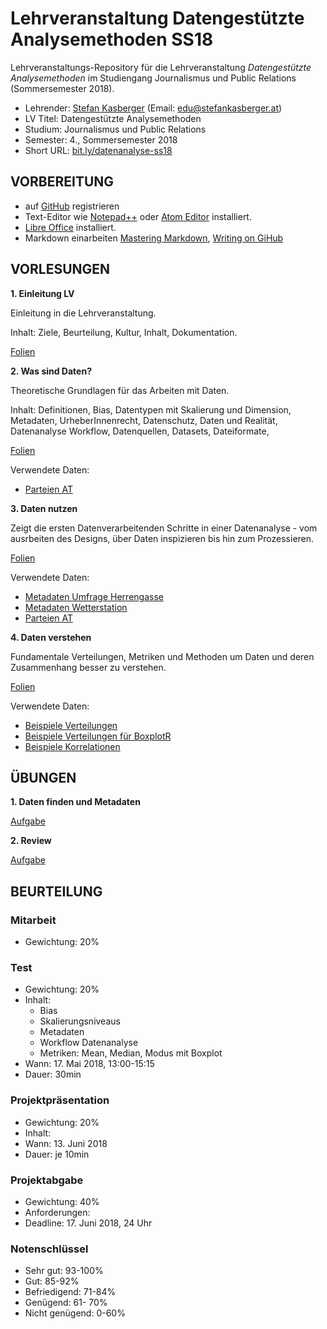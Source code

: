 # Lehrveranstaltung Datengestützte Analysemethoden SS18

Lehrveranstaltungs-Repository für die Lehrveranstaltung *Datengestützte Analysemethoden* im Studiengang Journalismus und Public Relations (Sommersemester 2018).

* Lehrender: [Stefan Kasberger](http://stefankasberger.at) (Email: edu@stefankasberger.at)
* LV Titel: Datengestützte Analysemethoden
* Studium: Journalismus und Public Relations
* Semester: 4., Sommersemester 2018
* Short URL: [bit.ly/datenanalyse-ss18](http://bit.ly/datenanalyse-ss18)

## VORBEREITUNG

* auf [GitHub](https://github.com) registrieren
* Text-Editor wie [Notepad++](https://notepad-plus-plus.org/) oder [Atom Editor](https://atom.io/) installiert.
* [Libre Office](https://de.libreoffice.org/) installiert.
* Markdown einarbeiten [Mastering Markdown](https://guides.github.com/features/mastering-markdown/), [Writing on GiHub](https://help.github.com/categories/writing-on-github/)

## VORLESUNGEN

**1. Einleitung LV**

Einleitung in die Lehrveranstaltung.


Inhalt: Ziele, Beurteilung, Kultur, Inhalt, Dokumentation.


[Folien](vorlesung/slides_1-einleitung.pdf)

**2. Was sind Daten?**

Theoretische Grundlagen für das Arbeiten mit Daten.


Inhalt: Definitionen, Bias, Datentypen mit Skalierung und Dimension, Metadaten, UrheberInnenrecht, Datenschutz, Daten und Realität, Datenanalyse Workflow, Datenquellen, Datasets, Dateiformate,


[Folien](vorlesung/slides_2-daten.pdf)


Verwendete Daten:
* [Parteien AT](data/theorie/parties.json)


**3. Daten nutzen**

Zeigt die ersten Datenverarbeitenden Schritte in einer Datenanalyse - vom ausrbeiten des Designs, über Daten inspizieren bis hin zum Prozessieren.


[Folien](vorlesung/slides_3-daten-nutzen.pdf)


Verwendete Daten:
* [Metadaten Umfrage Herrengasse](data/theorie/metadata_umfrage-herrengasse.json)
* [Metadaten Wetterstation](data/theorie/metdata_wetterstation.json)
* [Parteien AT](data/theorie/parties.json)

**4. Daten verstehen**

Fundamentale Verteilungen, Metriken und Methoden um Daten und deren Zusammenhang besser zu verstehen.


[Folien](vorlesung/slides_4-daten-auswerten.pdf)


Verwendete Daten:
* [Beispiele Verteilungen](data/theorie/statistik_beispiele.ods)
* [Beispiele Verteilungen für BoxplotR](data/theorie/distributions.csv)
* [Beispiele Korrelationen](data/theorie/korellation_beispiele.ods)

## ÜBUNGEN

**1. Daten finden und Metadaten**


[Aufgabe](uebung/UE_1-daten.md)


**2. Review**


[Aufgabe](uebung/UE_2-review.md)


## BEURTEILUNG

### Mitarbeit

* Gewichtung: 20%

### Test

* Gewichtung: 20%
* Inhalt:
  * Bias
  * Skalierungsniveaus
  * Metadaten
  * Workflow Datenanalyse
  * Metriken: Mean, Median, Modus mit Boxplot
* Wann: 17. Mai 2018, 13:00-15:15
* Dauer: 30min

### Projektpräsentation

* Gewichtung: 20%
* Inhalt:
* Wann: 13. Juni 2018
* Dauer: je 10min

### Projektabgabe

* Gewichtung: 40%
* Anforderungen:
* Deadline: 17. Juni 2018, 24 Uhr

### Notenschlüssel

* Sehr gut: 93-100%
* Gut: 85-92%
* Befriedigend: 71-84%
* Genügend: 61- 70%
* Nicht genügend: 0-60%
